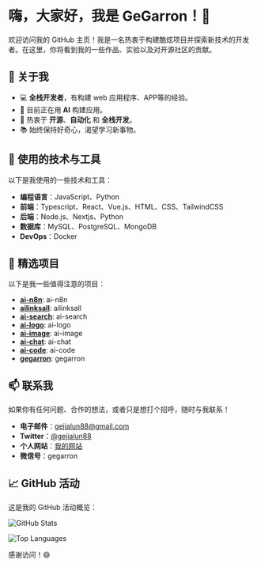 # 嗨，大家好，我是 GeGarron！👋

欢迎访问我的 GitHub 主页！我是一名热衷于构建酷炫项目并探索新技术的开发者。在这里，你将看到我的一些作品、实验以及对开源社区的贡献。

## 🚀 关于我

- 💻 **全栈开发者**，有构建 web 应用程序、APP等的经验。
- 🌱 目前正在用 **AI** 构建应用。
- 🎯 热衷于 **开源**、**自动化** 和 **全栈开发**。
- 📚 始终保持好奇心，渴望学习新事物。
  
  
## 🔧 使用的技术与工具

以下是我使用的一些技术和工具：

- **编程语言**：JavaScript、Python
- **前端**：Typescript、React、Vue.js、HTML、CSS、TailwindCSS
- **后端**：Node.js、Nextjs、Python
- **数据库**：MySQL、PostgreSQL、MongoDB
- **DevOps**：Docker

## 📂 精选项目

以下是我一些值得注意的项目：

- **[ai-n8n](https://github.com/geallenboy/ai-n8n)**: ai-n8n
- **[ailinksall](https://github.com/geallenboy/ailinksall)**: ailinksall
- **[ai-search](https://github.com/geallenboy/ai-search)**: ai-search
- **[ai-logo](https://github.com/geallenboy/ai-logo)**: ai-logo
- **[ai-image](https://github.com/geallenboy/ai-image)**: ai-image
- **[ai-chat](https://github.com/geallenboy/ai-resume)**: ai-chat
- **[ai-code](https://github.com/geallenboy/ai-code)**: ai-code
- **[gegarron](https://github.com/geallenboy/gegarron)**: gegarron


## 📫 联系我

如果你有任何问题、合作的想法，或者只是想打个招呼，随时与我联系！

- **电子邮件**：[gejialun88@gmail.com](mailto:gejialun88@gmail.com)
- **Twitter**：[@gejialun88](https://x.com/gejialun88)
- **个人网站**：[我的网站](https://gegarron.com)
- **微信号**：gegarron


## 📈 GitHub 活动

这是我的 GitHub 活动概览：

![GitHub Stats](https://github-readme-stats.vercel.app/api?username=geallenboy&show_icons=true&theme=radical)

![Top Languages](https://github-readme-stats.vercel.app/api/top-langs/?username=geallenboy&layout=compact&theme=radical)




感谢访问！😄

